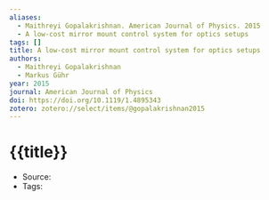 ```yaml
---
aliases:
  - Maithreyi Gopalakrishnan. American Journal of Physics. 2015
  - A low-cost mirror mount control system for optics setups
tags: []
title: A low-cost mirror mount control system for optics setups
authors:
  - Maithreyi Gopalakrishnan
  - Markus Gühr
year: 2015
journal: American Journal of Physics
doi: https://doi.org/10.1119/1.4895343
zotero: zotero://select/items/@gopalakrishnan2015
---
```

<!-- START_TEMPLATE -->
# {{title}}

- Source:
- Tags: 
<!-- END_TEMPLATE -->